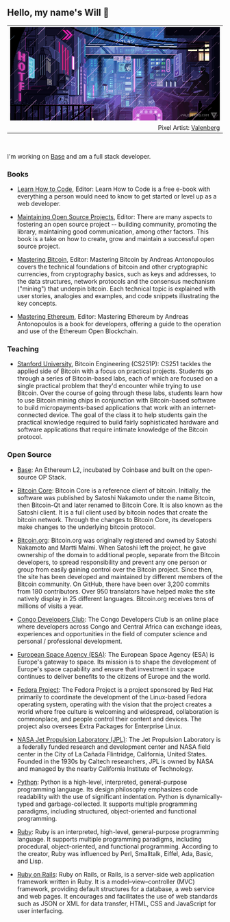 ## Hello, my name's Will 👋
<table align="center">
  <tr>
    <td width="100%" align="center">
      <a href="https://wbnns.com/">
        <img src="https://github.com/wbnns/wbnns/raw/master/hello.gif">
      </a>
    </td>
  </tr>
  <tr>
    <td width="100%" align="right">
      Pixel Artist: <a href="https://www.deviantart.com/valenberg">Valenberg</a>
    </td>
  </tr>
</table>
<br/>

I'm working on <a href="https://base.org/">Base</a> and am a full stack developer.

### Books

+ [Learn How to Code](https://howtocode.trek.io/), Editor: Learn How to Code is a free e-book with everything
  a person would need to know to get started or level up as a web developer.

+ [Maintaining Open Source
  Projects](https://books.thoughtbot.com/assets/maintaining-open-source-projects.pdf), Editor: There are many aspects to fostering
  an open source project -- building community, promoting the library,
maintaining good communication, among other factors. This book is a take on how
to create, grow and maintain a successful open source project.

+ [Mastering Bitcoin](https://github.com/bitcoinbook/bitcoinbook), Editor: Mastering Bitcoin by Andreas Antonopoulos covers
  the technical foundations of bitcoin and other cryptographic currencies, from
cryptography basics, such as keys and addresses, to the data structures, network
protocols and the consensus mechanism ("mining") that underpin bitcoin. Each
technical topic is explained with user stories, analogies and examples, and code
snippets illustrating the key concepts.

+ [Mastering Ethereum](https://github.com/ethereumbook/ethereumbook), Editor:  Mastering Ethereum by Andreas Antonopoulos is a
  book for developers, offering a guide to the operation and use of the Ethereum
Open Blockchain.

### Teaching

+ [Stanford University](https://crypto.stanford.edu/cs251_fall15/cs251p.html), Bitcoin Engineering (CS251P): CS251 tackles the applied
  side of Bitcoin with a focus on practical projects. Students go through a
series of Bitcoin-based labs, each of which are focused on a single practical
problem that they'd encounter while trying to use Bitcoin. Over the course of
going through these labs, students learn how to use Bitcoin mining chips in
conjunction with Bitcoin-based software to build micropayments-based
applications that work with an internet-connected device. The goal of the class
it to help students gain the practical knowledge required to build fairly
sophisticated hardware and software applications that require intimate knowledge
of the Bitcoin protocol.

### Open Source

+ [Base](https://base.org/): An Ethereum L2, incubated by Coinbase and built on the open-source OP Stack.

+ [Bitcoin Core](https://bitcoincore.org/): Bitcoin Core is a reference client of bitcoin. Initially, the software was
published by Satoshi Nakamoto under the name Bitcoin, then Bitcoin-Qt and later
renamed to Bitcoin Core. It is also known as the Satoshi client. It is a full
client used by bitcoin nodes that create the bitcoin network. Through the
changes to Bitcoin Core, its developers make changes to the underlying bitcoin
protocol.
 
+ [Bitcoin.org](https://bitcoin.org/): Bitcoin.org was originally registered and owned by Satoshi Nakamoto and Martti
Malmi. When Satoshi left the project, he gave ownership of the domain to
additional people, separate from the Bitcoin developers, to spread
responsibility and prevent any one person or group from easily gaining control
over the Bitcoin project. Since then, the site has been developed and maintained
by different members of the Bitcoin community. On GitHub, there have been over
3,200 commits from 180 contributors. Over 950 translators have helped make the
site natively display in 25 different languages. Bitcoin.org receives tens of
millions of visits a year.
 
+ [Congo Developers Club](https://congodevelopers.com/): The Congo Developers Club is an online place where developers across Congo and
Central Africa can exchange ideas, experiences and opportunities in the field of
computer science and personal / professional development.

+ [European Space Agency (ESA)](https://www.esa.int/): The European Space Agency (ESA) is Europe's gateway to space. Its mission is to
shape the development of Europe's space capability and ensure that investment in
space continues to deliver benefits to the citizens of Europe and the world.
 
+ [Fedora Project](https://getfedora.org/): The Fedora Project is a project sponsored by Red Hat primarily to coordinate the
development of the Linux-based Fedora operating system, operating with the
vision that the project creates a world where free culture is welcoming and
widespread, collaboration is commonplace, and people control their content and
devices. The project also oversees Extra Packages for Enterprise Linux.
 
+ [NASA Jet Propulsion Laboratory (JPL)](https://jpl.nasa.gov/): The Jet Propulsion Laboratory is a federally funded research and development
center and NASA field center in the City of La Cañada Flintridge, California,
United States. Founded in the 1930s by Caltech researchers, JPL is owned by NASA
and managed by the nearby California Institute of Technology.

+ [Python](https://python.org/): Python is a high-level, interpreted, general-purpose programming language. Its
design philosophy emphasizes code readability with the use of significant
indentation. Python is dynamically-typed and garbage-collected. It supports
multiple programming paradigms, including structured, object-oriented and
functional programming.
 
+ [Ruby](https://www.ruby-lang.org/): Ruby is an interpreted, high-level, general-purpose programming language. It
supports multiple programming paradigms, including procedural, object-oriented,
and functional programming. According to the creator, Ruby was influenced by
Perl, Smalltalk, Eiffel, Ada, Basic, and Lisp.
 
+ [Ruby on Rails](https://rubyonrails.org/): Ruby on Rails, or Rails, is a server-side web application framework written in
Ruby. It is a model–view–controller (MVC) framework, providing default
structures for a database, a web service and web pages. It encourages and
facilitates the use of web standards such as JSON or XML for data transfer,
HTML, CSS and JavaScript for user interfacing.
